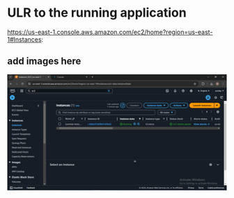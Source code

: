 # ULR to the running application

https://us-east-1.console.aws.amazon.com/ec2/home?region=us-east-1#Instances:

## add images here

![instance](instance.PNG)